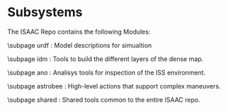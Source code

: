 # Subsystems

The ISAAC Repo contains the following Modules:


\subpage urdf : Model descriptions for simualtion

\subpage idm : Tools to build the different layers of the dense map.

\subpage ano : Analisys tools for inspection of the ISS environment.

\subpage astrobee : High-level actions that support complex maneuvers.

\subpage shared : Shared tools common to the entire ISAAC repo.
